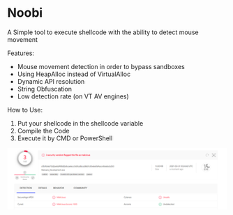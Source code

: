 # Noobi
A Simple tool to execute shellcode with the ability to detect mouse movement

Features:
- Mouse movement detection in order to bypass sandboxes
- Using HeapAlloc instead of VirtualAlloc
- Dynamic API resolution
- String Obfuscation
- Low detection rate (on VT AV engines)

How to Use:
1. Put your shellcode in the shellcode variable
2. Compile the Code
3. Execute it by CMD or PowerShell
 
 <img src="Images/VT.png" width="1000">
